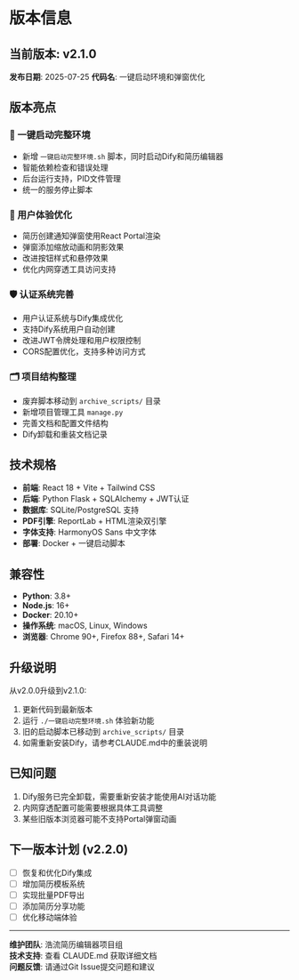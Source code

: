 # 版本信息

## 当前版本: v2.1.0
**发布日期**: 2025-07-25
**代码名**: 一键启动环境和弹窗优化

## 版本亮点

### 🚀 一键启动完整环境
- 新增 `一键启动完整环境.sh` 脚本，同时启动Dify和简历编辑器
- 智能依赖检查和错误处理
- 后台运行支持，PID文件管理
- 统一的服务停止脚本

### 🎨 用户体验优化
- 简历创建通知弹窗使用React Portal渲染
- 弹窗添加缩放动画和阴影效果
- 改进按钮样式和悬停效果
- 优化内网穿透工具访问支持

### 🛡️ 认证系统完善
- 用户认证系统与Dify集成优化
- 支持Dify系统用户自动创建
- 改进JWT令牌处理和用户权限控制
- CORS配置优化，支持多种访问方式

### 🗂️ 项目结构整理
- 废弃脚本移动到 `archive_scripts/` 目录
- 新增项目管理工具 `manage.py`
- 完善文档和配置文件结构
- Dify卸载和重装文档记录

## 技术规格

- **前端**: React 18 + Vite + Tailwind CSS
- **后端**: Python Flask + SQLAlchemy + JWT认证
- **数据库**: SQLite/PostgreSQL 支持
- **PDF引擎**: ReportLab + HTML渲染双引擎
- **字体支持**: HarmonyOS Sans 中文字体
- **部署**: Docker + 一键启动脚本

## 兼容性

- **Python**: 3.8+
- **Node.js**: 16+
- **Docker**: 20.10+
- **操作系统**: macOS, Linux, Windows
- **浏览器**: Chrome 90+, Firefox 88+, Safari 14+

## 升级说明

从v2.0.0升级到v2.1.0:
1. 更新代码到最新版本
2. 运行 `./一键启动完整环境.sh` 体验新功能
3. 旧的启动脚本已移动到 `archive_scripts/` 目录
4. 如需重新安装Dify，请参考CLAUDE.md中的重装说明

## 已知问题

1. Dify服务已完全卸载，需要重新安装才能使用AI对话功能
2. 内网穿透配置可能需要根据具体工具调整
3. 某些旧版本浏览器可能不支持Portal弹窗动画

## 下一版本计划 (v2.2.0)

- [ ] 恢复和优化Dify集成
- [ ] 增加简历模板系统
- [ ] 实现批量PDF导出
- [ ] 添加简历分享功能
- [ ] 优化移动端体验

---

**维护团队**: 浩流简历编辑器项目组  
**技术支持**: 查看 CLAUDE.md 获取详细文档  
**问题反馈**: 请通过Git Issue提交问题和建议  